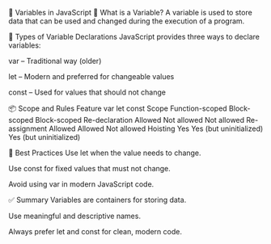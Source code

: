 🧮 Variables in JavaScript
🔹 What is a Variable?
A variable is used to store data that can be used and changed during the execution of a program.



🔑 Types of Variable Declarations
JavaScript provides three ways to declare variables:

var – Traditional way (older)

let – Modern and preferred for changeable values

const – Used for values that should not change



📦 Scope and Rules
Feature	var	let	const
Scope	Function-scoped	Block-scoped	Block-scoped
Re-declaration	Allowed	Not allowed	Not allowed
Re-assignment	Allowed	Allowed	Not allowed
Hoisting	Yes	Yes (but uninitialized)	Yes (but uninitialized)



📌 Best Practices
Use let when the value needs to change.

Use const for fixed values that must not change.

Avoid using var in modern JavaScript code.



✅ Summary
Variables are containers for storing data.

Use meaningful and descriptive names.

Always prefer let and const for clean, modern code.

